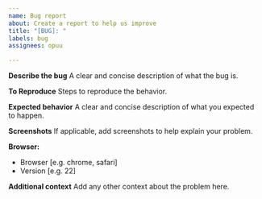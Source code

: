 ```yaml
---
name: Bug report
about: Create a report to help us improve
title: "[BUG]: "
labels: bug
assignees: opuu

---
```


**Describe the bug**
A clear and concise description of what the bug is.

**To Reproduce**
Steps to reproduce the behavior.

**Expected behavior**
A clear and concise description of what you expected to happen.

**Screenshots**
If applicable, add screenshots to help explain your problem.

**Browser:**
 - Browser [e.g. chrome, safari]
 - Version [e.g. 22]

**Additional context**
Add any other context about the problem here.
